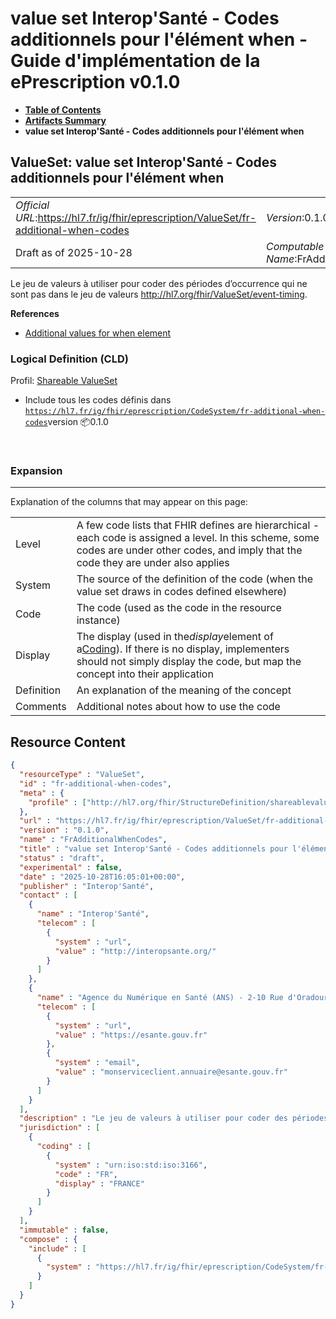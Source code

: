 # value set Interop'Santé - Codes additionnels pour l'élément when - Guide d'implémentation de la ePrescription v0.1.0

* [**Table of Contents**](toc.md)
* [**Artifacts Summary**](artifacts.md)
* **value set Interop'Santé - Codes additionnels pour l'élément when**

## ValueSet: value set Interop'Santé - Codes additionnels pour l'élément when 

| | |
| :--- | :--- |
| *Official URL*:https://hl7.fr/ig/fhir/eprescription/ValueSet/fr-additional-when-codes | *Version*:0.1.0 |
| Draft as of 2025-10-28 | *Computable Name*:FrAdditionalWhenCodes |

 
Le jeu de valeurs à utiliser pour coder des périodes d’occurrence qui ne sont pas dans le jeu de valeurs http://hl7.org/fhir/ValueSet/event-timing. 

 **References** 

* [Additional values for when element](StructureDefinition-fr-additional-when-values.md)

### Logical Definition (CLD)

Profil: [Shareable ValueSet](http://hl7.org/fhir/R4/shareablevalueset.html)

* Include tous les codes définis dans [`https://hl7.fr/ig/fhir/eprescription/CodeSystem/fr-additional-when-codes`](CodeSystem-fr-additional-when-codes.md)version 📦0.1.0

 

### Expansion

-------

 Explanation of the columns that may appear on this page: 

| | |
| :--- | :--- |
| Level | A few code lists that FHIR defines are hierarchical - each code is assigned a level. In this scheme, some codes are under other codes, and imply that the code they are under also applies |
| System | The source of the definition of the code (when the value set draws in codes defined elsewhere) |
| Code | The code (used as the code in the resource instance) |
| Display | The display (used in the*display*element of a[Coding](http://hl7.org/fhir/R4/datatypes.html#Coding)). If there is no display, implementers should not simply display the code, but map the concept into their application |
| Definition | An explanation of the meaning of the concept |
| Comments | Additional notes about how to use the code |



## Resource Content

```json
{
  "resourceType" : "ValueSet",
  "id" : "fr-additional-when-codes",
  "meta" : {
    "profile" : ["http://hl7.org/fhir/StructureDefinition/shareablevalueset"]
  },
  "url" : "https://hl7.fr/ig/fhir/eprescription/ValueSet/fr-additional-when-codes",
  "version" : "0.1.0",
  "name" : "FrAdditionalWhenCodes",
  "title" : "value set Interop'Santé - Codes additionnels pour l'élément when",
  "status" : "draft",
  "experimental" : false,
  "date" : "2025-10-28T16:05:01+00:00",
  "publisher" : "Interop'Santé",
  "contact" : [
    {
      "name" : "Interop'Santé",
      "telecom" : [
        {
          "system" : "url",
          "value" : "http://interopsante.org/"
        }
      ]
    },
    {
      "name" : "Agence du Numérique en Santé (ANS) - 2-10 Rue d'Oradour-sur-Glane, 75015 Paris",
      "telecom" : [
        {
          "system" : "url",
          "value" : "https://esante.gouv.fr"
        },
        {
          "system" : "email",
          "value" : "monserviceclient.annuaire@esante.gouv.fr"
        }
      ]
    }
  ],
  "description" : "Le jeu de valeurs à utiliser pour coder des périodes d'occurrence qui ne sont pas dans le jeu de valeurs http://hl7.org/fhir/ValueSet/event-timing.",
  "jurisdiction" : [
    {
      "coding" : [
        {
          "system" : "urn:iso:std:iso:3166",
          "code" : "FR",
          "display" : "FRANCE"
        }
      ]
    }
  ],
  "immutable" : false,
  "compose" : {
    "include" : [
      {
        "system" : "https://hl7.fr/ig/fhir/eprescription/CodeSystem/fr-additional-when-codes"
      }
    ]
  }
}

```

